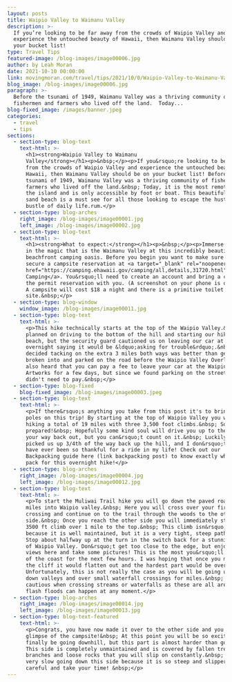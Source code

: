 ```yaml
---
layout: posts
title: Waipio Valley to Waimanu Valley
description: >-
  If you’re looking to be far away from the crowds of Waipio Valley and
  experience the untouched beauty of Hawaii, then Waimanu Valley should be on
  your bucket list!
type: Travel Tips
featured-image: /blog-images/image00006.jpg
author: by Leah Moran
date: 2021-10-10 00:00:00
link: movingmoran.com/travel/tips/2021/10/0/Waipio-Valley-to-Waimanu-Valley.html
blog_image: /blog-images/image00006.jpg
paragraph: >-
  Before the tsunami of 1949, Waimanu Valley was a thriving community of
  fishermen and farmers who lived off the land.  Today...
blog-fixed_image: /images/banner.jpeg
categories:
  - travel
  - tips
sections:
  - section-type: blog-text
    text-html: >-
      <h1><strong>Waipio Valley to Waimanu
      Valley</strong></h1><p>&nbsp;</p><p>If you&rsquo;re looking to be far away
      from the crowds of Waipio Valley and experience the untouched beauty of
      Hawaii, then Waimanu Valley should be on your bucket list! Before the
      tsunami of 1949, Waimanu Valley was a thriving community of fishermen and
      farmers who lived off the land.&nbsp; Today, it is the most remote part of
      the island and is only accessible by foot or boat. This beautiful black
      sand beach is a must see for all those looking to escape the hustle and
      bustle of daily life.rum.</p>
  - section-type: blog-arches
    right_image: /blog-images/image00001.jpg
    left_image: /blog-images/image00002.jpg
  - section-type: blog-text
    text-html: >-
      <h1><strong>What to expect:</strong></h1><p>&nbsp;</p><p>Immerse yourself
      in the magic that is the Waimanu Valley at this incredibly beautiful
      beachfront camping oasis. Before you begin you want to make sure you
      secure a campsite reservation at <a target="_blank" rel="noopener"
      href="https://camping.ehawaii.gov/camping/all,details,31720.html">Hawaii
      Camping</a>. You&rsquo;ll need to create an account and bring a copy of
      the permit reservation with you. (A screenshot on your phone is okay too!)
      A campsite will cost $18 a night and there is a primitive toilet at the
      site.&nbsp;</p>
  - section-type: blog-window
    window_image: /blog-images/image00011.jpg
  - section-type: blog-text
    text-html: >-
      <p>This hike technically starts at the top of the Waipio Valley.&nbsp; We
      planned on driving to the bottom of the hill and starting our hike at the
      beach, but the security guard cautioned us on leaving our car at the beach
      overnight saying it would be &ldquo;asking for trouble&rdquo;.&nbsp; We
      decided tacking on the extra 3 miles both ways was better than getting
      broken into and parked on the road before the Waipio Valley Overlook. We
      also heard that you can pay a fee to leave your car at the Waipio Valley
      Artworks for a few days, but since we found parking on the street we
      didn't need to pay.&nbsp;</p>
  - section-type: blog-fixed
    blog-fixed_image: /blog-images/image00003.jpeg
  - section-type: blog-text
    text-html: >-
      <p>If there&rsquo;s anything you take from this post it's to bring hiking
      poles on this trip! By starting at the top of Waipio Valley you will be
      hiking a total of 19 miles with three 3,500 foot climbs.&nbsp; So be
      prepared!&nbsp; Hopefully some kind soul will drive you up to the top on
      your way back out, but you can&rsquo;t count on it.&nbsp; Luckily, someone
      picked us up 3/4th of the way back up the hill, and I don&rsquo;t think I
      have ever been so thankful for a ride in my life! Check out our
      Backpacking guide here (link backpacking post) to know exactly what to
      pack for this overnight hike!</p>
  - section-type: blog-arches
    right_image: /blog-images/image00004.jpg
    left_image: /blog-images/image00012.jpg
  - section-type: blog-text
    text-html: >-
      <p>To start the Muliwai Trail hike you will go down the paved road for 3
      miles into Waipio valley.&nbsp; Here you will cross over your first river
      crossing and continue on to the trail through the woods to the other cliff
      side.&nbsp; Once you reach the other side you will immediately start your
      3500 ft climb over 1 mile to the top.&nbsp; This climb isn&rsquo;t so bad
      because it is well maintained, but it is a very tight, steep path.&nbsp;
      Stop about halfway up at the turn in the switch back for a stunning view
      of Waipio Valley. Don&rsquo;t get too close to the edge, but enjoy the
      views here and take some pictures! This is the most you&rsquo;ll be seeing
      of the coast for the next few hours. I was hoping that once you make it up
      the cliff it would flatten out and the hardest part would be over.&nbsp;
      Unfortunately, this is not really the case as you will be going up and
      down valleys and over small waterfall crossings for miles.&nbsp; Be extra
      cautious when crossing streams or waterfalls as these are all areas where
      flash floods can happen at any moment.</p>
  - section-type: blog-arches
    right_image: /blog-images/image00014.jpg
    left_image: /blog-images/image00013.jpg
  - section-type: blog-text-featured
    text-html: >-
      <p>Congrats, you have now made it over to the other side and you see a
      glimpse of the campsite!&nbsp; At this point you will be so excited to
      finally be going downhill, but this part is almost harder than going up!
      This side is completely unmaintained and is covered by fallen tree
      branches and loose rocks that you will slip on constantly.&nbsp; It was
      very slow going down this side because it is so steep and slippery, so be
      careful and take your time! &nbsp;</p>
---
```


